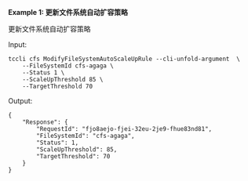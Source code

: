 **Example 1: 更新文件系统自动扩容策略**

更新文件系统自动扩容策略

Input: 

```
tccli cfs ModifyFileSystemAutoScaleUpRule --cli-unfold-argument  \
    --FileSystemId cfs-agaga \
    --Status 1 \
    --ScaleUpThreshold 85 \
    --TargetThreshold 70
```

Output: 
```
{
    "Response": {
        "RequestId": "fjo8aejo-fjei-32eu-2je9-fhue83nd81",
        "FileSystemId": "cfs-agaga",
        "Status": 1,
        "ScaleUpThreshold": 85,
        "TargetThreshold": 70
    }
}
```

